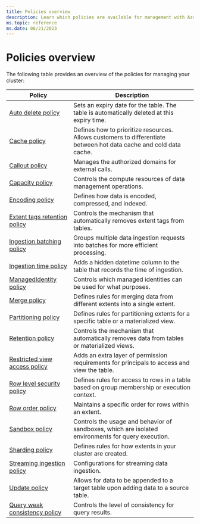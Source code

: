 ```yaml
---
title: Policies overview
description: Learn which policies are available for management with Azure Data Explorer.
ms.topic: reference
ms.date: 08/21/2023
---
```

# Policies overview

The following table provides an overview of the policies for managing your cluster:

|Policy|Description|
|--|--|
|[Auto delete policy](auto-delete-policy.md)|Sets an expiry date for the table. The table is automatically deleted at this expiry time.|
|[Cache policy](cache-policy.md)|Defines how to prioritize resources. Allows customers to differentiate between hot data cache and cold data cache.|
|[Callout policy](callout-policy.md)|Manages the authorized domains for external calls.|
|[Capacity policy](capacity-policy.md)|Controls the compute resources of data management operations.|
|[Encoding policy](encoding-policy.md)|Defines how data is encoded, compressed, and indexed.|
|[Extent tags retention policy](extent-tags-retention-policy.md)|Controls the mechanism that automatically removes extent tags from tables.|
|[Ingestion batching policy](batching-policy.md)|Groups multiple data ingestion requests into batches for more efficient processing.|
|[Ingestion time policy](ingestion-time-policy.md)|Adds a hidden datetime column to the table that records the time of ingestion.|
|[ManagedIdentity policy](managed-identity-policy.md)|Controls which managed identities can be used for what purposes.|
|[Merge policy](mergepolicy.md)|Defines rules for merging data from different extents into a single extent.|
|[Partitioning policy](partitioningpolicy.md)|Defines rules for partitioning extents for a specific table or a materialized view.|
|[Retention policy](retentionpolicy.md)|Controls the mechanism that automatically removes data from tables or materialized views.|
|[Restricted view access policy](restrictedviewaccesspolicy.md)|Adds an extra layer of permission requirements for principals to access and view the table.|
|[Row level security policy](rowlevelsecuritypolicy.md)|Defines rules for access to rows in a table based on group membership or execution context.|
|[Row order policy](roworderpolicy.md)|Maintains a specific order for rows within an extent.|
|[Sandbox policy](sandboxpolicy.md)|Controls the usage and behavior of sandboxes, which are isolated environments for query execution.|
|[Sharding policy](shardingpolicy.md)|Defines rules for how extents in your cluster are created.|
|[Streaming ingestion policy](streamingingestionpolicy.md)|Configurations for streaming data ingestion.|
|[Update policy](updatepolicy.md)|Allows for data to be appended to a target table upon adding data to a source table.|
|[Query weak consistency policy](query-weak-consistency-policy.md)|Controls the level of consistency for query results.|
